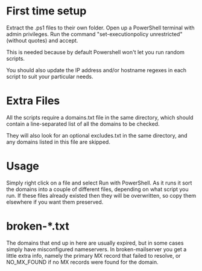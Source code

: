 # First time setup
Extract the .ps1 files to their own folder.
Open up a PowerShell terminal with admin privileges.
Run the command "set-executionpolicy unrestricted" (without quotes) and accept.

This is needed because by default Powershell won't let you run random scripts.

You should also update the IP address and/or hostname regexes in each script to suit your particular needs.

# Extra Files
All the scripts require a domains.txt file in the same directory, which should contain a line-separated list of all the domains to be checked.

They will also look for an optional excludes.txt in the same directory, and any domains listed in this file are skipped.

# Usage
Simply right click on a file and select Run with PowerShell.
As it runs it sort the domains into a couple of different files, depending on what script you run.
If these files already existed then they will be overwritten, so copy them elsewhere if you want them preserved.

# broken-*.txt
The domains that end up in here are usually expired, but in some cases simply have misconfigured nameservers.
In broken-mailserver you get a little extra info, namely the primary MX record that failed to resolve, or NO_MX_FOUND if no MX records were found for the domain.
